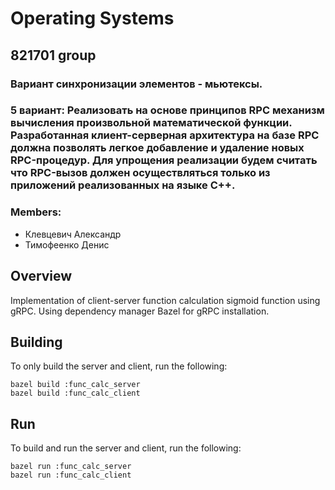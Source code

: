# Operating Systems


## 821701 group
### Вариант синхронизации элементов - мьютексы.
### 5 вариант: Реализовать на основе принципов RPC механизм вычисления произвольной математической функции. Разработанная клиент-серверная архитектура на базе RPC должна позволять легкое добавление и удаление новых RPC-процедур. Для упрощения реализации будем считать что RPC-вызов должен осуществляться только из приложений реализованных на языке С++.
### Members:
- Клевцевич Александр
- Тимофеенко Денис


## Overview
Implementation of client-server function calculation sigmoid function using gRPC.
Using dependency manager Bazel for gRPC installation. 

## Building
To only build the server and client, run the following:
```
bazel build :func_calc_server
bazel build :func_calc_client
```

## Run
To build and run the server and client, run the following:
```
bazel run :func_calc_server
bazel run :func_calc_client
```
